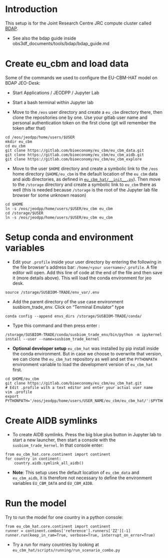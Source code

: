 
# Introduction

This setup is for the Joint Research Centre JRC compute cluster called
[BDAP](https://jeodpp.jrc.ec.europa.eu/bdap/).

- See also the bdap guide inside obs3df_documents/tools/bdap/bdap_guide.md


# Create eu_cbm and load data

Some of the commands we used to configure the EU-CBM-HAT model on BDAP JEO-Desk:

- Start Applications / JEODPP / Jupyter Lab

- Start a bash terminal within Jupyter lab

- Move to the `/eos` user directory and create a `eu_cbm` directory there, then clone
  the repositories one by one. Use your gitlab user name and personal authentication
  token on the first clone (git will remember the token after that)

```
cd /eos/jeodpp/home/users/$USER
mkdir eu_cbm
cd eu_cbm
git clone https://gitlab.com/bioeconomy/eu_cbm/eu_cbm_data.git
git clone https://gitlab.com/bioeconomy/eu_cbm/eu_cbm_aidb.git
git clone https://gitlab.com/bioeconomy/eu_cbm/eu_cbm_explore
```

- Move to the user `$HOME` directory and create a symbolic link to the `/eos` home
  directory (`$HOME/eu_cbm` is the default location of the `eu_cbm` data and aidb
  directories, as defined in
  [`eu_cbm_hat/__init__.py`](https://gitlab.com/bioeconomy/eu_cbm/eu_cbm_hat/-/blob/main/eu_cbm_hat/__init__.py?ref_type=heads#L47)).
  Then move to the `/storage` directory and create a symbolic link to `eu_cbm` there as
  well (this is needed because `/storage` is the root of the Jupyter lab file browser
  for some unknown reason)

```
cd $HOME
ln -s /eos/jeodpp/home/users/$USER/eu_cbm eu_cbm
cd /storage/$USER
ln -s /eos/jeodpp/home/users/$USER/eu_cbm eu_cbm
```

# Setup conda and environment variables

-  Edit your `.profile` inside your user directory by entering the following in the file
   browser's address bar:  `/home/<your username>/.profile`. A file editor will open.
   Add this line of code at the end of the file and then save it (more details above).
   This will load the conda environment for jeo desk.

```
source /storage/SUSBIOM-TRADE/env_var/.env
```

- Add the parent directory of the use case environment susbiom_trade_env. Click on
  “Terminal Emulator” type

```
conda config --append envs_dirs /storage/SUSBIOM-TRADE/conda/
```

- Type this command and then press enter :

```
/storage/SUSBIOM-TRADE/conda/susbiom_trade_env/bin/python -m ipykernel install --user --name=susbiom_trade_kernel
```

- **Optional developer setup** `eu_cbm_hat` was installed by pip install inside the
  conda environment. But in case we choose to overwrite that version, we can clone the
  `eu_cbm_hat` repository as well and set the `PYTHONPATH` environment variable to load
  the development version of `eu_cbm_hat` first.

```
cd $HOME/eu_cbm
git clone https://gitlab.com/bioeconomy/eu_cbm/eu_cbm_hat.git
# Edit .profile with a text editor and enter your actual user name
vim .profile
export PYTHONPATH='/eos/jeodpp/home/users/USER_NAME/eu_cbm/eu_cbm_hat/':$PYTHONPATH
```

# Create AIDB symlinks


- To create AIDB symlinks. Press the big blue plus button in Jupyter lab to start a new
  launcher, then start a console with the `susbiom_trade_kernel`. In that console enter:

```
from eu_cbm_hat.core.continent import continent
for country in continent:
    country.aidb.symlink_all_aidb()
```

- **Note**: This setup uses the default location of  `eu_cbm_data` and `eu_cbm_aidb`, it
  is therefore not necessary to define the environment variables `EU_CBM_DATA` and
  `EU_CBM_AIDB`.


# Run the model

Try to run the model for one country in a python console:

```
from eu_cbm_hat.core.continent import continent
runner = continent.combos['reference'].runners['ZZ'][-1]
runner.run(keep_in_ram=True, verbose=True, interrupt_on_error=True)
```

- Try a run for many countries by looking
  at `eu_cbm_hat/scripts/running/run_scenario_combo.py`


